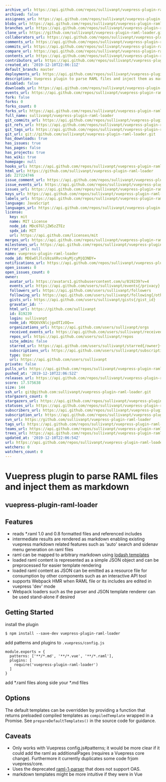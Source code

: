 ```yaml
---
archive_url: https://api.github.com/repos/sullivanpt/vuepress-plugin-raml-loader/{archive_format}{/ref}
archived: false
assignees_url: https://api.github.com/repos/sullivanpt/vuepress-plugin-raml-loader/assignees{/user}
blobs_url: https://api.github.com/repos/sullivanpt/vuepress-plugin-raml-loader/git/blobs{/sha}
branches_url: https://api.github.com/repos/sullivanpt/vuepress-plugin-raml-loader/branches{/branch}
clone_url: https://github.com/sullivanpt/vuepress-plugin-raml-loader.git
collaborators_url: https://api.github.com/repos/sullivanpt/vuepress-plugin-raml-loader/collaborators{/collaborator}
comments_url: https://api.github.com/repos/sullivanpt/vuepress-plugin-raml-loader/comments{/number}
commits_url: https://api.github.com/repos/sullivanpt/vuepress-plugin-raml-loader/commits{/sha}
compare_url: https://api.github.com/repos/sullivanpt/vuepress-plugin-raml-loader/compare/{base}...{head}
contents_url: https://api.github.com/repos/sullivanpt/vuepress-plugin-raml-loader/contents/{+path}
contributors_url: https://api.github.com/repos/sullivanpt/vuepress-plugin-raml-loader/contributors
created_at: '2019-12-10T22:06:11Z'
default_branch: master
deployments_url: https://api.github.com/repos/sullivanpt/vuepress-plugin-raml-loader/deployments
description: Vuepress plugin to parse RAML files and inject them as markdown
disabled: false
downloads_url: https://api.github.com/repos/sullivanpt/vuepress-plugin-raml-loader/downloads
events_url: https://api.github.com/repos/sullivanpt/vuepress-plugin-raml-loader/events
fork: false
forks: 0
forks_count: 0
forks_url: https://api.github.com/repos/sullivanpt/vuepress-plugin-raml-loader/forks
full_name: sullivanpt/vuepress-plugin-raml-loader
git_commits_url: https://api.github.com/repos/sullivanpt/vuepress-plugin-raml-loader/git/commits{/sha}
git_refs_url: https://api.github.com/repos/sullivanpt/vuepress-plugin-raml-loader/git/refs{/sha}
git_tags_url: https://api.github.com/repos/sullivanpt/vuepress-plugin-raml-loader/git/tags{/sha}
git_url: git://github.com/sullivanpt/vuepress-plugin-raml-loader.git
has_downloads: true
has_issues: true
has_pages: false
has_projects: true
has_wiki: true
homepage: null
hooks_url: https://api.github.com/repos/sullivanpt/vuepress-plugin-raml-loader/hooks
html_url: https://github.com/sullivanpt/vuepress-plugin-raml-loader
id: 227224746
issue_comment_url: https://api.github.com/repos/sullivanpt/vuepress-plugin-raml-loader/issues/comments{/number}
issue_events_url: https://api.github.com/repos/sullivanpt/vuepress-plugin-raml-loader/issues/events{/number}
issues_url: https://api.github.com/repos/sullivanpt/vuepress-plugin-raml-loader/issues{/number}
keys_url: https://api.github.com/repos/sullivanpt/vuepress-plugin-raml-loader/keys{/key_id}
labels_url: https://api.github.com/repos/sullivanpt/vuepress-plugin-raml-loader/labels{/name}
language: JavaScript
languages_url: https://api.github.com/repos/sullivanpt/vuepress-plugin-raml-loader/languages
license:
  key: mit
  name: MIT License
  node_id: MDc6TGljZW5zZTEz
  spdx_id: MIT
  url: https://api.github.com/licenses/mit
merges_url: https://api.github.com/repos/sullivanpt/vuepress-plugin-raml-loader/merges
milestones_url: https://api.github.com/repos/sullivanpt/vuepress-plugin-raml-loader/milestones{/number}
mirror_url: null
name: vuepress-plugin-raml-loader
node_id: MDEwOlJlcG9zaXRvcnkyMjcyMjQ3NDY=
notifications_url: https://api.github.com/repos/sullivanpt/vuepress-plugin-raml-loader/notifications{?since,all,participating}
open_issues: 0
open_issues_count: 0
owner:
  avatar_url: https://avatars1.githubusercontent.com/u/819239?v=4
  events_url: https://api.github.com/users/sullivanpt/events{/privacy}
  followers_url: https://api.github.com/users/sullivanpt/followers
  following_url: https://api.github.com/users/sullivanpt/following{/other_user}
  gists_url: https://api.github.com/users/sullivanpt/gists{/gist_id}
  gravatar_id: ''
  html_url: https://github.com/sullivanpt
  id: 819239
  login: sullivanpt
  node_id: MDQ6VXNlcjgxOTIzOQ==
  organizations_url: https://api.github.com/users/sullivanpt/orgs
  received_events_url: https://api.github.com/users/sullivanpt/received_events
  repos_url: https://api.github.com/users/sullivanpt/repos
  site_admin: false
  starred_url: https://api.github.com/users/sullivanpt/starred{/owner}{/repo}
  subscriptions_url: https://api.github.com/users/sullivanpt/subscriptions
  type: User
  url: https://api.github.com/users/sullivanpt
private: false
pulls_url: https://api.github.com/repos/sullivanpt/vuepress-plugin-raml-loader/pulls{/number}
pushed_at: '2019-12-10T22:06:52Z'
releases_url: https://api.github.com/repos/sullivanpt/vuepress-plugin-raml-loader/releases{/id}
score: 17.575638
size: 144
ssh_url: git@github.com:sullivanpt/vuepress-plugin-raml-loader.git
stargazers_count: 0
stargazers_url: https://api.github.com/repos/sullivanpt/vuepress-plugin-raml-loader/stargazers
statuses_url: https://api.github.com/repos/sullivanpt/vuepress-plugin-raml-loader/statuses/{sha}
subscribers_url: https://api.github.com/repos/sullivanpt/vuepress-plugin-raml-loader/subscribers
subscription_url: https://api.github.com/repos/sullivanpt/vuepress-plugin-raml-loader/subscription
svn_url: https://github.com/sullivanpt/vuepress-plugin-raml-loader
tags_url: https://api.github.com/repos/sullivanpt/vuepress-plugin-raml-loader/tags
teams_url: https://api.github.com/repos/sullivanpt/vuepress-plugin-raml-loader/teams
trees_url: https://api.github.com/repos/sullivanpt/vuepress-plugin-raml-loader/git/trees{/sha}
updated_at: '2019-12-10T22:06:54Z'
url: https://api.github.com/repos/sullivanpt/vuepress-plugin-raml-loader
watchers: 0
watchers_count: 0
---
```


# Vuepress plugin to parse RAML files and inject them as markdown
## vuepress-plugin-raml-loader

## Features

- reads *.raml 1.0 and 0.8 formatted files and referenced includes
- intermediate results are rendered as markdown enabling existing vuepress markdown related features
such as 'auto' search and sidenav menu generation on raml files
- raml can be mapped to arbitrary markdown using [lodash templates](https://lodash.com/docs/4.17.15#template)
- loaded raml content is represented as a simple JSON object and can be preprocessed for easier template rendering
- loaded raml content as JSON can be emitted as a resource file for consumption by other components such as an interactive API tool
- supports Webpack HMR when RAML file or its includes are edited in vuepress 'dev' mode
- Webpack loaders such as the parser and JSON template renderer can be used stand-alone if desired

## Getting Started

install the plugin

```
$ npm install --save-dev vuepress-plugin-raml-loader
```

add patterns and plugins to `.vuepress/config.js`

```
module.exports = {
  patterns: ['**/*.md', '**/*.vue', '**/*.raml'],
  plugins: [
    require('vuepress-plugin-raml-loader')
  ]
}
```

add *.raml files along side your *.md files

## Options

The default templates can be overridden by providing a function that returns
preloaded compiled templates as `compiledTemplate` wrapped in a Promise.
See `prepareDefaultTemplates()` in the source code for guidance.

## Caveats

- Only works with Vuepress config.js#patterns; it would be more clear if it
could add the raml as additionalPages (requires a Vuepress core change).
Furthermore it currently duplicates some code frjom vuepress/core.
- Uses the deprecated [raml-1-parser](https://github.com/raml-org/raml-js-parser-2) that
does not support OAS.
- markdown templates might be more intuitive if they were in Vue


